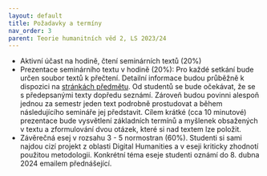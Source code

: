 ```yaml
---
layout: default
title: Požadavky a termíny
nav_order: 3
parent: Teorie humanitních věd 2, LS 2023/24
---
```


* Aktivní účast na hodině, čtení seminárních textů (20%)
* Prezentace seminárního textu v hodině (20%): Pro každé setkání bude určen soubor textů k přečtení. Detailní informace budou průběžně k dispozici na [stránkách předmětu](https://bdodova.github.io/predmety/thv2_23_24/). Od studentů se bude očekávat, že se s předepsanými texty dopředu seznámí. Zároveň budou povinni alespoň jednou za semestr jeden text podrobně prostudovat a během následujícího semináře jej představit. Cílem krátké (cca 10 minutové) prezentace bude vysvětlení základních termínů a myšlenek obsažených v textu a zformulování dvou otázek, které si nad textem lze položit.
* Závěrečná esej v rozsahu 3 - 5 normostran (60%). Studenti si sami najdou cizí projekt z oblasti Digital Humanities a v eseji kriticky zhodnotí použitou metodologii. Konkrétní téma eseje studenti oznámí do 8. dubna 2024 emailem přednášející.

